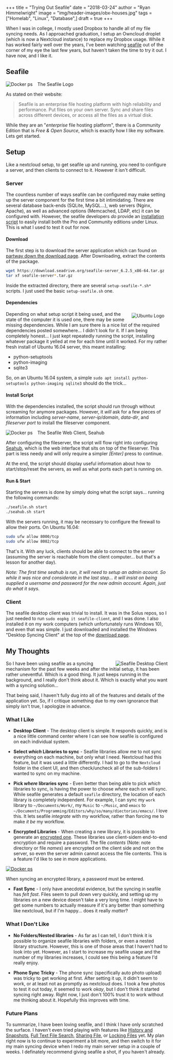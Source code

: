 +++
title  = "Trying Out Seafile"
date   = "2018-03-24"
author = "Ryan Himmelwright"
image  = "img/header-images/obx-houses.jpg"
tags   = ["Homelab", "Linux", "Database",]
draft  = true
+++

When I was in college, I mostly used Dropbox to handle all of my file syncing
needs. As I approached graduation, I setup an Owncloud droplet (which is now a
Nextcloud instance) to replace my Dropbox usage. While it has worked fairly well
over the years, I've been watching [seafile](https://www.seafile.com/en/home/)
out of the corner of my eye the last few years, but haven't taken the time to
try it out. I have now, and I like it.


<!--more-->

## Seafile

<a href="../../img/posts/trying-out-seafile/seafilelogo.png"><img src="../../img/posts/trying-out-seafile/seafilelogo.png" style="max-width: 95%; float: left; margin: 0px 15px 0px 0px;" alt="Docker ps" /></a>
<div class="caption">The Seafile Logo</div>

As stated on their website:

>Seafile is an enterprise file hosting platform with high reliability and
>performance. Put files on your own server. Sync and share files across
>different devices, or access all the files as a virtual disk.

While they are an "*enterprise* file hosting platform", there is a Community
Edition that is *Free & Open Source*, which is exactly how I like my software.
Lets get started.

## Setup

Like a nextcloud setup, to get seafile up and running, you need to configure a
server, and then clients to connect to it. However it isn't difficult.

### Server

The countless number of ways seafile can be configured may make setting up the
server component for the first time a bit intimidating. There are several
database back-ends (SQLite, MySQL...), web servers (Nginx, Apache), as well as
advanced options (Memcached, LDAP, etc) it can be configured with. However, the
seafile developers *do* provide an [installation
script](https://github.com/haiwen/seafile-server-installer) to easily install
both the Pro and Community editions under Linux. This is what I used to test it
out for now. 

#### Download

The first step is to download the server application which can found on [partway
down the download page](https://www.seafile.com/en/download/#server). After
Downloading, extract the contents of the package.

``` bash
wget https://download.seadrive.org/seafile-server_6.2.5_x86-64.tar.gz
tar xf seafile-server*.tar.gz
```

Inside the extracted directory, there are several `setup-seafile-*.sh*` scripts.
I just used the basic `setup-seafile.sh` one.

#### Dependencies

<a href="../../img/posts/trying-out-seafile/ubuntu-logo.jpg"><img
src="../../img/posts/trying-out-seafile/ubuntu-logo.jpg" style="max-width:
100%; float: right; margin: 5px 10px 10px 10px;" alt="Ubuntu Logo" /></a>

Depending on what setup script it being used, and the state of the computer it
is used one, there may be some missing dependencies. While I am sure there is a
nice list of the required dependencies posted somewhere... I didn't look for it.
If I am being completely honest... I just kept repeatedly running the script,
installing whatever package it yelled at me for each time until it worked. For
my rather fresh install of Ubuntu 16.04 server, this meant installing:

- python-setuptools
- python-imaging
- sqlite3

So, on an Ubuntu 16.04 system, a simple `sudo apt install python-setuptools
python-imaging sqlite3` should do the trick...

#### Install Script

With the dependencies installed, the script should run through without screaming
for anymore packages. However, it *will* ask for a few pieces of information
including *server-name*, *server-ip/domain*, *data-dir*, and *fileserver port*
to install the fileserver component.

<a href="../../img/posts/trying-out-seafile/seahub-web.png"><img src="../../img/posts/trying-out-seafile/seahub-web.png" style="max-width: 100%; float: left; margin: 0px 15px 0px 0px;" alt="Docker ps" /></a>
<div class="caption">The Seafile Web Client, Seahub</div>

After configuring the fileserver, the script will flow right into configuring
[Seahub](https://github.com/haiwen/seahub), which is the web interface that sits
on top of the fileserver. This part is less needy and will only require a
simpler *[Enter]* press to continue.

At the end, the script should display useful information about how to
start/stop/reset the servers, as well as what ports each part is running on.

#### Run & Start



Starting the servers is done by simply doing what the script says... running the
following commands:

``` bash
./seafile.sh start
./seahub.sh start
```

With the servers running, it may be necessary to configure the firewall to allow
their ports. On Ubuntu 16.04:

``` bash
sudo ufw allow 8000/tcp
sudo ufw allow 8082/tcp
```

That's it. With any luck, clients should be able to connect to the server
(assuming the server is reachable from the client computer... but that's a
lesson for another day).

*Note: The first time seahub is run, it will need to setup an admin acount. So
while it was nice and considerate in the last step... it will insist on being
supplied a username and password for the new admin account. Again, just do what
it says.*



### Client

The seafile desktop client was trivial to install. It was in the Solus repos, so
I just needed to run `sudo eopkg it seafile-client`, and I was done. I also
installed it on my work computers (which unfortunately runs Windows 10), and
even that was simple. I just downloaded and installed the Windows "Desktop
Syncing Client" at the top of the [download
page](https://www.seafile.com/en/download/).


## My Thoughts
<a href="../../img/posts/trying-out-seafile/seafile-client.png"><img
src="../../img/posts/trying-out-seafile/seafile-client.png" style="max-width:
100%; float: right; margin: 0px 0px 0px 0px;" alt="Seafile Desktop Client" /></a>

So I have been using seafile as a syncing mechanism for the past few weeks and
after the initial setup, it has been rather uneventful. Which is a good thing.
It just keeps running in the background, and I really don't think about it.
Which is exactly what you want with a syncing solution...

That being said, I haven't fully dug into all of the features and details of the
application yet. So, if I critique something due to my own ignorance that simply
isn't true, I apologize in advance.

### What I Like

- **Desktop Client** - The desktop client is simple. It responds quickly, and is
a nice little command center where I can see how seafile is configured on each
individual system.

- **Select *which* Libraries to sync** - Seafile libraries allow me to not sync
everything on each machine, but only what I need. Nextcloud had this feature,
but it was used a little differently. I had to go to the `Nextcloud` folder in
the client UI, and then check/uncheck all of the sub-folders I wanted to sync on
my machine.

- **Pick *where* libraries sync** - Even better than being able to pick *which*
  libraries to sync, is having the power to choose *where* each on will sync.
  While seafile generates a default `seafile` directory, the location of each
  library is completely independent. For example, I can sync my `work` library
  to `~/Documents/Work/`, my `Music` to `~/Music`, and `emacs` to
  `~/Documents/Programming/Editors/why/so/many/diectories/emacs/`. I love this.
  It lets seafile *integrate* with my workflow, rather than forcing me to make
  *it be* my workflow.

- **Encrypted Libraries** - When creating a new library, it is possible to
  generate an [encrypted
  one](https://www.seafile.com/en/help/encrypted_libraries/). These libraries
  use client-sidem end-to-end encryption and require a password. The file
  *contents* (Note: note directory or file *names*) are encrypted on the client
  side and not on the server, so even the server admin cannot access the file
  contents. This is a feature I'd like to see in more applications.

<a href="../../img/posts/trying-out-seafile/encrypt-library.png"><img
src="../../img/posts/trying-out-seafile/encrypt-library.png" style="max-width:
100%; align: center; float: center; margin: 0px 0px 0px 0px;" alt="Docker ps" /></a>
<div class="caption">When syncing an encrypted library, a password must be entered.</div>

- **Fast Sync** - I only have anecdotal evidence, but the syncing in seafile has
  *felt fast*. Files seem to pull down very quickly, and setting up my libraries
  on a new device doesn't take a very long time. I might have to get some
  numbers to actually measure if it's any better than something like nextcloud,
  but if I'm happy... does it really *matter*?

### What I Don't Like

- **No Folders/Nested libraries** - As far as I can tell, I don't think it is
  possible to organize seafile libraries with folders, or even a nested library
  structure. However, this is one of those areas that I haven't had to look into
  yet. However, as I start to increase my seafile usage and the number of my
  libraries increases, I could see this being a feature I'd really enjoy.

- **Phone Sync Tricky** - The phone sync (specifically auto photo upload) was
  tricky to get working at first. After setting it up, it didn't seem to work,
  or at least not as promptly as nextcloud does. I took a few photos to test it
  out today, it seemed to work *okay*, but I don't think it started syncing
  right away. Right now, I just don't 100% trust it to work without me thinking
  about it. Hopefully this improves with time.


### Future Plans

To summarize, I have been loving seafile, and I think I have only scratched the
surface. I haven't even tried playing with features like [History and
Snapshots](https://www.seafile.com/en/help/snapshot/), [Full Text File
Search](https://www.seafile.com/en/help/search/), [Sharing
File](https://www.seafile.com/en/help/share/), or [Locking
Files](https://www.seafile.com/en/help/file_lock/) yet. My plan right now is to
continue to experiment a bit more, and then switch to it for my main syncing
device when I redo my main server setup in a couple of weeks. I definately
recommend giving seafile a shot, if you haven't already.

